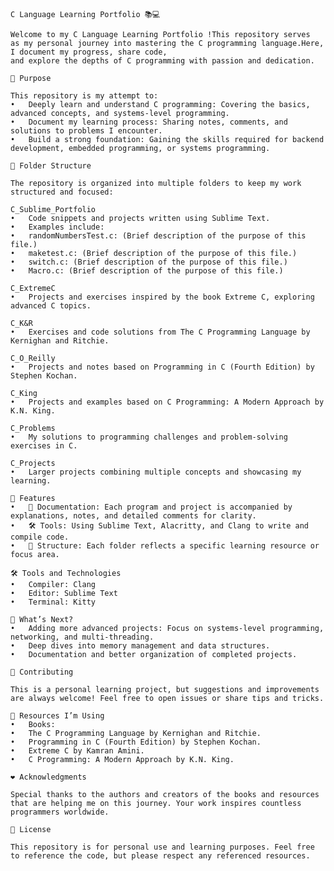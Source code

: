     C Language Learning Portfolio 📚💻

    Welcome to my C Language Learning Portfolio !This repository serves
    as my personal journey into mastering the C programming language.Here,
    I document my progress, share code,
    and explore the depths of C programming with passion and dedication.
    
    🚀 Purpose

    This repository is my attempt to:
    •   Deeply learn and understand C programming: Covering the basics, advanced concepts, and systems-level programming.
    •   Document my learning process: Sharing notes, comments, and solutions to problems I encounter.
    •   Build a strong foundation: Gaining the skills required for backend development, embedded programming, or systems programming.
    
    📂 Folder Structure

    The repository is organized into multiple folders to keep my work structured and focused:

    C_Sublime_Portfolio
    •   Code snippets and projects written using Sublime Text.
    •   Examples include:
    •   randomNumbersTest.c: (Brief description of the purpose of this file.)
    •   maketest.c: (Brief description of the purpose of this file.)
    •   switch.c: (Brief description of the purpose of this file.)
    •   Macro.c: (Brief description of the purpose of this file.)

    C_ExtremeC
    •   Projects and exercises inspired by the book Extreme C, exploring advanced C topics.

    C_K&R
    •   Exercises and code solutions from The C Programming Language by Kernighan and Ritchie.

    C_O_Reilly
    •   Projects and notes based on Programming in C (Fourth Edition) by Stephen Kochan.

    C_King
    •   Projects and examples based on C Programming: A Modern Approach by K.N. King.

    C_Problems
    •   My solutions to programming challenges and problem-solving exercises in C.

    C_Projects
    •   Larger projects combining multiple concepts and showcasing my learning.
    
    🌟 Features
    •   📘 Documentation: Each program and project is accompanied by explanations, notes, and detailed comments for clarity.
    •   🛠️ Tools: Using Sublime Text, Alacritty, and Clang to write and compile code.
    •   📂 Structure: Each folder reflects a specific learning resource or focus area.
    
    🛠️ Tools and Technologies
    •   Compiler: Clang
    •   Editor: Sublime Text
    •   Terminal: Kitty
    
    🌱 What’s Next?
    •   Adding more advanced projects: Focus on systems-level programming, networking, and multi-threading.
    •   Deep dives into memory management and data structures.
    •   Documentation and better organization of completed projects.
    
    🤝 Contributing

    This is a personal learning project, but suggestions and improvements are always welcome! Feel free to open issues or share tips and tricks.
    
    📖 Resources I’m Using
    •   Books:
    •   The C Programming Language by Kernighan and Ritchie.
    •   Programming in C (Fourth Edition) by Stephen Kochan.
    •   Extreme C by Kamran Amini.
    •   C Programming: A Modern Approach by K.N. King.
    
    ❤️ Acknowledgments

    Special thanks to the authors and creators of the books and resources that are helping me on this journey. Your work inspires countless programmers worldwide.
    
    📝 License

    This repository is for personal use and learning purposes. Feel free to reference the code, but please respect any referenced resources.
